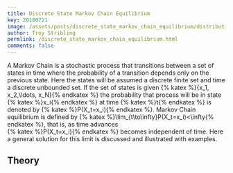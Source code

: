 ```yaml
---
title: Discrete State Markov Chain Equilibrium
key: 20180721
image: /assets/posts/discrete_state_markov_chain_equilibrium/distribution_comparison.png
author: Troy Stribling
permlink: /discrete_state_markov_chain_equilibrium.html
comments: false
---
```


A Markov Chain is a stochastic process that transitions between a set of states in time where
the probability of a transition depends only on the previous state. Here the
states will be assumed a discrete finite set and time a discrete unbounded set. If the
set of states is given {% katex %}{x_1, x_2,\ldots, x_N}{% endkatex %} the probability
that process will be in state {% katex %}x_i{% endkatex %} at time {% katex %}t{% endkatex %}
is denoted by {% katex %}P(X_t=x_i){% endkatex %}. Markov Chain equilibrium is defined by
{% katex %}\lim_{t\to\infty}P(X_t=x_i)<\infty{% endkatex %}, that is, as time advances  
{% katex %}P(X_t=x_i){% endkatex %} becomes independent of time. Here a general solution
for this limit is discussed and illustrated with examples.

<!--more-->

## Theory
